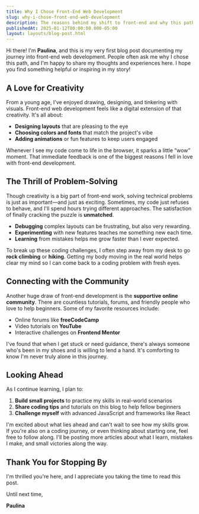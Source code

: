 ```yaml
---
title: Why I Chose Front-End Web Development
slug: why-i-chose-front-end-web-development
description: The reasons behind my shift to front-end and why this path excites me.
publishedAt: 2025-01-12T00:00:00.000-05:00
layout: layouts/blog-post.html
---
```

Hi there! I'm **Paulina**, and this is my very first blog post documenting my journey into front-end web development. People often ask me why I chose this path, and I'm happy to share my thoughts and experiences here. I hope you find something helpful or inspiring in my story!

## A Love for Creativity

From a young age, I've enjoyed drawing, designing, and tinkering with visuals. Front-end web development feels like a digital extension of that creativity. It's all about:

* **Designing layouts** that are pleasing to the eye  
* **Choosing colors and fonts** that match the project's vibe  
* **Adding animations** or fun features to keep users engaged

Whenever I see my code come to life in the browser, it sparks a little “wow” moment. That immediate feedback is one of the biggest reasons I fell in love with front-end development.

## The Thrill of Problem-Solving

Though creativity is a big part of front-end work, solving technical problems is just as important—and just as exciting. Sometimes, my code just refuses to behave, and I'll spend hours trying different approaches. The satisfaction of finally cracking the puzzle is **unmatched**.

* **Debugging** complex layouts can be frustrating, but also very rewarding.  
* **Experimenting** with new features teaches me something new each time.  
* **Learning** from mistakes helps me grow faster than I ever expected.

To break up these coding challenges, I often step away from my desk to go **rock climbing** or **hiking**. Getting my body moving in the real world helps clear my mind so I can come back to a coding problem with fresh eyes.

## Connecting with the Community

Another huge draw of front-end development is the **supportive online community**. There are countless tutorials, forums, and friendly people who love to help beginners. Some of my favorite resources include:

* Online forums like **freeCodeCamp**  
* Video tutorials on **YouTube**  
* Interactive challenges on **Frontend Mentor**  

I've found that when I get stuck or need guidance, there's always someone who's been in my shoes and is willing to lend a hand. It's comforting to know I'm never truly alone in this journey.

## Looking Ahead

As I continue learning, I plan to:

1. **Build small projects** to practice my skills in real-world scenarios  
2. **Share coding tips** and tutorials on this blog to help fellow beginners  
3. **Challenge myself** with advanced JavaScript and frameworks like React 

I'm excited about what lies ahead and can't wait to see how my skills grow. If you're also on a coding journey, or even thinking about starting one, feel free to follow along. I'll be posting more articles about what I learn, mistakes I make, and small victories along the way.

## Thank You for Stopping By

I'm thrilled you're here, and I appreciate you taking the time to read this post.

Until next time,

**Paulina**

